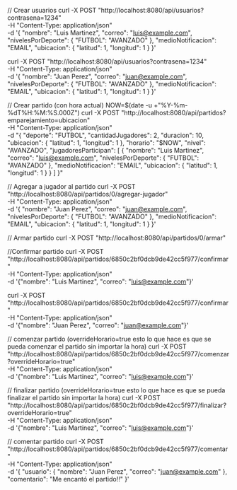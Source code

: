 // Crear usuarios
curl -X POST "http://localhost:8080/api/usuarios?contrasena=1234" \
 -H "Content-Type: application/json" \
 -d '{
"nombre": "Luis Martinez",
"correo": "luis@example.com",
"nivelesPorDeporte": { "FUTBOL": "AVANZADO" },
"medioNotificacion": "EMAIL",
"ubicacion": { "latitud": 1, "longitud": 1 }
}'

curl -X POST "http://localhost:8080/api/usuarios?contrasena=1234" \
 -H "Content-Type: application/json" \
 -d '{
"nombre": "Juan Perez",
"correo": "juan@example.com",
"nivelesPorDeporte": { "FUTBOL": "AVANZADO" },
"medioNotificacion": "EMAIL",
"ubicacion": { "latitud": 1, "longitud": 1 }
}'

// Crear partido (con hora actual)
NOW=$(date -u +"%Y-%m-%dT%H:%M:%S.000Z")
curl -X POST "http://localhost:8080/api/partidos?emparejamiento=ubicacion" \
  -H "Content-Type: application/json" \
  -d "{
    \"deporte\": \"FUTBOL\",
    \"cantidadJugadores\": 2,
    \"duracion\": 10,
    \"ubicacion\": { \"latitud\": 1, \"longitud\": 1 },
    \"horario\": \"$NOW\",
\"nivel\": \"AVANZADO\",
\"jugadoresParticipan\": [
{
\"nombre\": \"Luis Martinez\",
\"correo\": \"luis@example.com\",
\"nivelesPorDeporte\": { \"FUTBOL\": \"AVANZADO\" },
\"medioNotificacion\": \"EMAIL\",
\"ubicacion\": { \"latitud\": 1, \"longitud\": 1 }
}
]
}"

// Agregar a jugador al partido
curl -X POST "http://localhost:8080/api/partidos/0/agregar-jugador" \
 -H "Content-Type: application/json" \
 -d '{
"nombre": "Juan Perez",
"correo": "juan@example.com",
"nivelesPorDeporte": { "FUTBOL": "AVANZADO" },
"medioNotificacion": "EMAIL",
"ubicacion": { "latitud": 1, "longitud": 1 }
}'

// Armar partido
curl -X POST "http://localhost:8080/api/partidos/0/armar"

//Confirmar partido
curl -X POST "http://localhost:8080/api/partidos/6850c2bf0dcb9de42cc5f977/confirmar" \
 -H "Content-Type: application/json" \
 -d '{"nombre": "Luis Martinez", "correo": "luis@example.com"}'

curl -X POST "http://localhost:8080/api/partidos/6850c2bf0dcb9de42cc5f977/confirmar" \
 -H "Content-Type: application/json" \
 -d '{"nombre": "Juan Perez", "correo": "juan@example.com"}'

// comenzar partido (overrideHorario=true esto lo que hace es que se pueda comenzar el partido sin importar la hora)
curl -X POST "http://localhost:8080/api/partidos/6850c2bf0dcb9de42cc5f977/comenzar?overrideHorario=true" \
 -H "Content-Type: application/json" \
 -d '{"nombre": "Luis Martinez", "correo": "luis@example.com"}'

// finalizar partido (overrideHorario=true esto lo que hace es que se pueda finalizar el partido sin importar la hora)
curl -X POST "http://localhost:8080/api/partidos/6850c2bf0dcb9de42cc5f977/finalizar?overrideHorario=true" \
 -H "Content-Type: application/json" \
 -d '{"nombre": "Luis Martinez", "correo": "luis@example.com"}'

// comentar partido
curl -X POST "http://localhost:8080/api/partidos/6850c2bf0dcb9de42cc5f977/comentar" \
 -H "Content-Type: application/json" \
 -d '{
"usuario": { "nombre": "Juan Perez", "correo": "juan@example.com" },
"comentario": "Me encantó el partido!!"
}'
